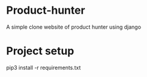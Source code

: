 # Product-hunter
A simple clone website of product hunter using django

# Project setup
pip3 install -r requirements.txt
